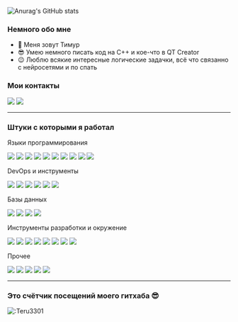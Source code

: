 ![Anurag's GitHub stats](https://github-readme-stats.vercel.app/api?username=Teru3301&show_icons=true&theme=blue-green)

### Немного обо мне
- 👋 Меня зовут Тимур
- 😎 Умею немного писать код на C++ и кое-что в QT Creator
- 😉 Люблю всякие интересные логические задачки, всё что связанно с нейросетями и по спать

### Мои контакты
[<img src="https://img.shields.io/badge/telegram-26A5E4?style=for-the-badge&logo=Telegram&logoColor=ffffff"/>](https://t.me/teru3301)
[<img src="https://img.shields.io/badge/ВКонтакте-0077FF?style=for-the-badge&logo=VK&logoColor=ffffff"/>](https://vk.com/terrru)

---

### Штуки с которыми я работал

Языки программирования

<img src="https://img.shields.io/badge/C++-00599C?style=for-the-badge&logo=cplusplus&logoColor=ffffff"/> <img src="https://img.shields.io/badge/go-00ADD8?style=for-the-badge&logo=go&logoColor=ffffff"/> <img src="https://img.shields.io/badge/javascript-F7DF1E?style=for-the-badge&logo=javascript&logoColor=ffffff"/> <img src="https://img.shields.io/badge/Python-306998?style=for-the-badge&logo=python&logoColor=ffffff"/> <img src="https://img.shields.io/badge/C%23-239120?style=for-the-badge&logo=dotnet&logoColor=ffffff"/> <img src="https://img.shields.io/badge/processing-006699?style=for-the-badge&logo=processingfoundation&logoColor=ffffff"/> <img src="https://img.shields.io/badge/lua-000080?style=for-the-badge&logo=lua&logoColor=ffffff"/> <img src="https://img.shields.io/badge/bash-4EAA25?style=for-the-badge&logo=gnubash&logoColor=ffffff"/> <img src="https://img.shields.io/badge/html-E34F26?style=for-the-badge&logo=html5&logoColor=ffffff"/> <img src="https://img.shields.io/badge/CSS-1572B6?style=for-the-badge&logo=css&logoColor=ffffff"/>

DevOps и инструменты

<img src="https://img.shields.io/badge/git-F05032?style=for-the-badge&logo=git&logoColor=ffffff"/> <img src="https://img.shields.io/badge/github-181717?style=for-the-badge&logo=github&logoColor=ffffff"/> <img src="https://img.shields.io/badge/githubactions-2088FF?style=for-the-badge&logo=githubactions&logoColor=ffffff"/> <img src="https://img.shields.io/badge/jenkins-D24939?style=for-the-badge&logo=jenkins&logoColor=ffffff"/> <img src="https://img.shields.io/badge/cmake-064F8C?style=for-the-badge&logo=cmake&logoColor=ffffff"/> <img src="https://img.shields.io/badge/docker-2496ED?style=for-the-badge&logo=docker&logoColor=ffffff"/>

Базы данных

<img src="https://img.shields.io/badge/postgresql-4169E1?style=for-the-badge&logo=postgresql&logoColor=ffffff"/> <img src="https://img.shields.io/badge/mongodb-47A248?style=for-the-badge&logo=mongodb&logoColor=ffffff"/> <img src="https://img.shields.io/badge/mariadb-003545?style=for-the-badge&logo=mariadb&logoColor=ffffff"/> <img src="https://img.shields.io/badge/mysql-4479A1?style=for-the-badge&logo=mysql&logoColor=ffffff"/> 

Инструменты разработки и окружение

<img src="https://img.shields.io/badge/qt creator-41CD52?style=for-the-badge&logo=qt&logoColor=ffffff"/> <img src="https://img.shields.io/badge/vscodium-2F80ED?style=for-the-badge&logo=vscodium&logoColor=ffffff"/> <img src="https://img.shields.io/badge/pycharm-000000?style=for-the-badge&logo=pycharm&logoColor=ffffff"/> <img src="https://img.shields.io/badge/neovim-57A143?style=for-the-badge&logo=neovim&logoColor=ffffff"/>  <img src="https://img.shields.io/badge/jupyter-F37626?style=for-the-badge&logo=jupyter&logoColor=ffffff"/> <img src="https://img.shields.io/badge/google colab-F9AB00?style=for-the-badge&logo=googlecolab&logoColor=ffffff"/> <img src="https://img.shields.io/badge/vscode-2F80ED?style=for-the-badge&logo=vsc&logoColor=ffffff"/> <img src="https://img.shields.io/badge/visual studio-7160E8?style=for-the-badge&logo=visualstudio&logoColor=ffffff"/>

Прочее

<img src="https://img.shields.io/badge/Arch linux-1793D1?style=for-the-badge&logo=archlinux&logoColor=ffffff"/> <img src="https://img.shields.io/badge/ubuntu-E95420?style=for-the-badge&logo=ubuntu&logoColor=ffffff"/> <img src="https://img.shields.io/badge/jira-0052CC?style=for-the-badge&logo=jira&logoColor=ffffff"/> <img src="https://img.shields.io/badge/qemu-FF6600?style=for-the-badge&logo=qemu&logoColor=ffffff"/>  <img src="https://img.shields.io/badge/wireshark-1679A7?style=for-the-badge&logo=wireshark&logoColor=ffffff"/> 


---

### Это счётчик посещений моего гитхаба 😎
![:Teru3301](https://count.getloli.com/get/@:Teru3301?theme=moebooru-h)
